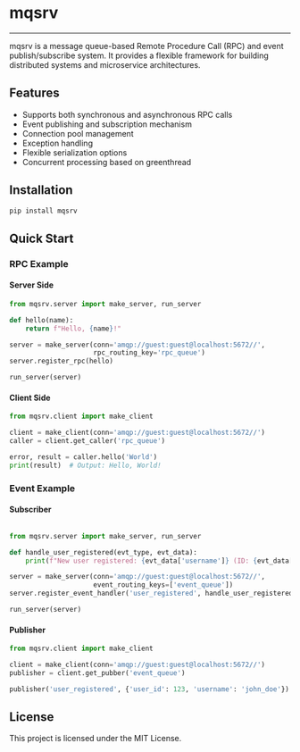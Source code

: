 # mqsrv

---

mqsrv is a message queue-based Remote Procedure Call (RPC) and event publish/subscribe system. It provides a flexible framework for building distributed systems and microservice architectures.

## Features

- Supports both synchronous and asynchronous RPC calls
- Event publishing and subscription mechanism
- Connection pool management
- Exception handling
- Flexible serialization options
- Concurrent processing based on greenthread

## Installation

```bash
pip install mqsrv
```

## Quick Start
### RPC Example
#### Server Side

```python
from mqsrv.server import make_server, run_server

def hello(name):
    return f"Hello, {name}!"

server = make_server(conn='amqp://guest:guest@localhost:5672//', 
                     rpc_routing_key='rpc_queue')
server.register_rpc(hello)

run_server(server)
```

#### Client Side
```python
from mqsrv.client import make_client

client = make_client(conn='amqp://guest:guest@localhost:5672//')
caller = client.get_caller('rpc_queue')

error, result = caller.hello('World')
print(result)  # Output: Hello, World!
```

### Event Example
#### Subscriber
```python

from mqsrv.server import make_server, run_server

def handle_user_registered(evt_type, evt_data):
    print(f"New user registered: {evt_data['username']} (ID: {evt_data['user_id']})")

server = make_server(conn='amqp://guest:guest@localhost:5672//', 
                     event_routing_keys=['event_queue'])
server.register_event_handler('user_registered', handle_user_registered)

run_server(server)
```

#### Publisher
```python
from mqsrv.client import make_client

client = make_client(conn='amqp://guest:guest@localhost:5672//')
publisher = client.get_pubber('event_queue')

publisher('user_registered', {'user_id': 123, 'username': 'john_doe'})
```

## License
This project is licensed under the MIT License.